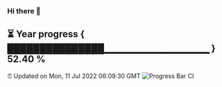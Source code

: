 ### Hi there 👋
⏳ Year progress { ███████████████▁▁▁▁▁▁▁▁▁▁▁▁▁▁▁ } 52.40 %
---
⏰ Updated on Mon, 11 Jul 2022 06:09:30 GMT
![Progress Bar CI](https://github.com/Moyi321/Moyi321/workflows/Progress%20Bar%20CI/badge.svg)
